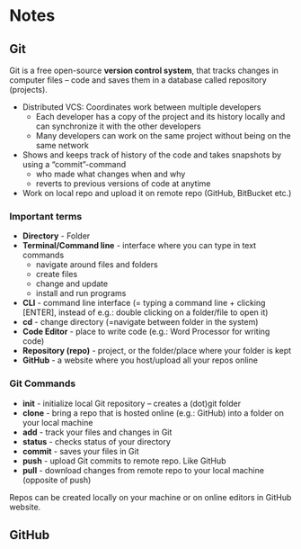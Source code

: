 # Notes
## Git

Git is a free open-source **version control system**, that tracks changes in computer files – code and saves them in a database called repository (projects).

* Distributed VCS: Coordinates work between multiple developers 
  * Each developer has a copy of the project and its history locally and can synchronize it with the other developers
  * Many developers can work on the same project without being on the same network
* Shows and keeps track of history of the code and takes snapshots by using a “commit”-command 
  * who made what changes when and why
  * reverts to previous versions of code at anytime
* Work on local repo and upload it on remote repo (GitHub, BitBucket etc.)

### Important terms

*	**Directory** - Folder
* **Terminal/Command line** - interface where you can type in text commands
  *	navigate around files and folders
  * create files
  * change and update
  * install and run programs
*	**CLI** - command line interface (= typing a command line + clicking [ENTER], instead of e.g.: double clicking on a folder/file to open it)
*	**cd** - change directory (=navigate between folder in the system)
*	**Code Editor** - place to write code (e.g.: Word Processor for writing code)
*	**Repository (repo)** - project, or the folder/place where your folder is kept
*	**GitHub** - a website where you host/upload all your repos online

### Git Commands

* **init** - initialize local Git repository – creates a (dot)git folder
* **clone** - bring a repo that is hosted online (e.g.: GitHub) into a folder on your local machine
*	**add** - track your files and changes in Git
*	**status** - checks status of your directory
*	**commit** - saves your files in Git
*	**push** - upload Git commits to remote repo. Like GitHub
*	**pull** - download changes from remote repo to your local machine (opposite of push)

Repos can be created locally on your machine or on online editors in GitHub website.


## GitHub


